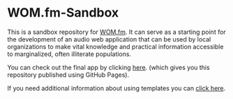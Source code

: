 # WOM.fm-Sandbox

This is a sandbox repository for [WOM.fm](https://wom.fm). It can serve as a starting point for the development of an audio web application that can be used by local organizations to make vital knowledge and practical information accessible to marginalized, often illiterate populations.

You can check out the final app by clicking [here](https://oseqorg.github.io/WOM.fm-Sandbox/). (which gives you this repository published using GitHub Pages).

If you need additional information about using templates you can [click here](https://docs.github.com/en/repositories/creating-and-managing-repositories/creating-a-repository-from-a-template).


